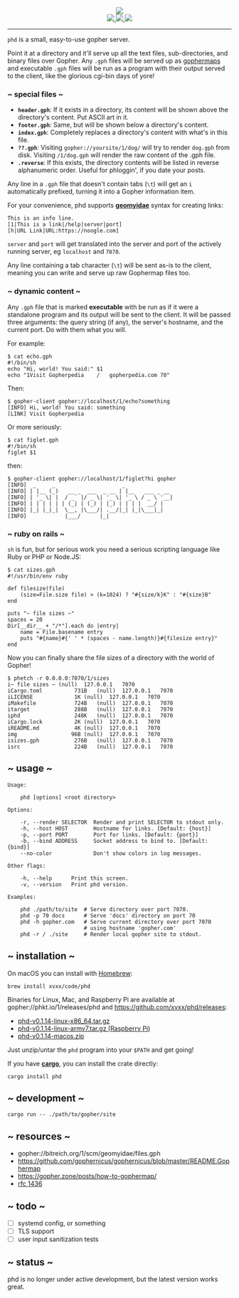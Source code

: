 <!--
      /       |
 ___ (___  ___|
|   )|   )|   )
|__/ |  / |__/
|
-->
<p align="center">
<img src="./img/logo.png"> <br>

<a href="https://github.com/xvxx/phd/releases">
<img src="https://img.shields.io/github/v/release/xvxx/phd?include_prereleases">
</a>
<a href="https://crates.io/crates/phd">
<img src="https://img.shields.io/crates/v/phd">
</a>
<a href="https://github.com/xvxx/phd/actions?query=workflow%3Abuild">
<img src="https://github.com/xvxx/phd/workflows/build/badge.svg">
</a>
</p>

---

`phd` is a small, easy-to-use gopher server.

Point it at a directory and it'll serve up all the text files,
sub-directories, and binary files over Gopher. Any `.gph` files will
be served up as [gophermaps][map] and executable `.gph` files will be
run as a program with their output served to the client, like the
glorious cgi-bin days of yore!

### ~ special files ~

- **`header.gph`**: If it exists in a directory, its content will be
  shown above the directory's content. Put ASCII art in it.
- **`footer.gph`**: Same, but will be shown below a directory's content.
- **`index.gph`**: Completely replaces a directory's content with what's
  in this file.
- **`??.gph`**: Visiting `gopher://yoursite/1/dog/` will try to render
  `dog.gph` from disk. Visiting `/1/dog.gph` will render the raw
  content of the .gph file.
- **`.reverse`**: If this exists, the directory contents will be listed
  in reverse alphanumeric order. Useful for phloggin', if you date
  your posts.

Any line in a `.gph` file that doesn't contain tabs (`\t`) will get an
`i` automatically prefixed, turning it into a Gopher information item.

For your convenience, phd supports **[geomyidae][gmi]** syntax for
creating links:

    This is an info line.
    [1|This is a link|/help|server|port]
    [h|URL Link|URL:https://noogle.com]

`server` and `port` will get translated into the server and port of
the actively running server, eg `localhost` and `7070`.

Any line containing a tab character (`\t`) will be sent as-is to the
client, meaning you can write and serve up raw Gophermap files too.

### ~ dynamic content ~

Any `.gph` file that is marked **executable** with be run as if it
were a standalone program and its output will be sent to the client.
It will be passed three arguments: the query string (if any), the
server's hostname, and the current port. Do with them what you will.

For example:

    $ cat echo.gph
    #!/bin/sh
    echo "Hi, world! You said:" $1
    echo "1Visit Gopherpedia	/	gopherpedia.com	70"

Then:

    $ gopher-client gopher://localhost/1/echo?something
    [INFO] Hi, world! You said: something
    [LINK] Visit Gopherpedia

Or more seriously:

    $ cat figlet.gph
    #!/bin/sh
    figlet $1

then:

    $ gopher-client gopher://localhost/1/figlet?hi gopher
    [INFO]  _     _                     _
    [INFO] | |__ (_)   __ _  ___  _ __ | |__   ___ _ __
    [INFO] | '_ \| |  / _` |/ _ \| '_ \| '_ \ / _ \ '__|
    [INFO] | | | | | | (_| | (_) | |_) | | | |  __/ |
    [INFO] |_| |_|_|  \__, |\___/| .__/|_| |_|\___|_|
    [INFO]            |___/      |_|

### ~ ruby on rails ~

`sh` is fun, but for serious work you need a serious scripting
language like Ruby or PHP or Node.JS:

    $ cat sizes.gph
    #!/usr/bin/env ruby

    def filesize(file)
        (size=File.size file) > (k=1024) ? "#{size/k}K" : "#{size}B"
    end

    puts "~ file sizes ~"
    spaces = 20
    Dir[__dir__ + "/*"].each do |entry|
        name = File.basename entry
        puts "#{name}#{' ' * (spaces - name.length)}#{filesize entry}"
    end

Now you can finally share the file sizes of a directory with the world
of Gopher!

    $ phetch -r 0.0.0.0:7070/1/sizes
    i~ file sizes ~	(null)	127.0.0.1	7070
    iCargo.toml          731B	(null)	127.0.0.1	7070
    iLICENSE             1K	(null)	127.0.0.1	7070
    iMakefile            724B	(null)	127.0.0.1	7070
    itarget              288B	(null)	127.0.0.1	7070
    iphd                 248K	(null)	127.0.0.1	7070
    iCargo.lock          2K	(null)	127.0.0.1	7070
    iREADME.md           4K	(null)	127.0.0.1	7070
    img                 96B	(null)	127.0.0.1	7070
    isizes.gph           276B	(null)	127.0.0.1	7070
    isrc                 224B	(null)	127.0.0.1	7070

## ~ usage ~

    Usage:

        phd [options] <root directory>

    Options:

        -r, --render SELECTOR  Render and print SELECTOR to stdout only.
        -h, --host HOST        Hostname for links. [Default: {host}]
        -p, --port PORT        Port for links. [Default: {port}]
        -b, --bind ADDRESS     Socket address to bind to. [Default: {bind}]
        --no-color             Don't show colors in log messages.

    Other flags:

        -h, --help      Print this screen.
        -v, --version   Print phd version.

    Examples:

        phd ./path/to/site  # Serve directory over port 7070.
        phd -p 70 docs      # Serve 'docs' directory on port 70
        phd -h gopher.com   # Serve current directory over port 7070
                            # using hostname 'gopher.com'
        phd -r / ./site     # Render local gopher site to stdout.

## ~ installation ~

On macOS you can install with [Homebrew](https://brew.sh/):

    brew install xvxx/code/phd

Binaries for Linux, Mac, and Raspberry Pi are available at
gopher://phkt.io/1/releases/phd and https://github.com/xvxx/phd/releases:

- [phd-v0.1.14-linux-x86_64.tar.gz][0]
- [phd-v0.1.14-linux-armv7.tar.gz (Raspberry Pi)][1]
- [phd-v0.1.14-macos.zip][2]

Just unzip/untar the `phd` program into your `$PATH` and get going!

If you have **[cargo][rustup]**, you can install the crate directly:

    cargo install phd

## ~ development ~

    cargo run -- ./path/to/gopher/site

## ~ resources ~

- gopher://bitreich.org/1/scm/geomyidae/files.gph
- https://github.com/gophernicus/gophernicus/blob/master/README.Gophermap
- https://gopher.zone/posts/how-to-gophermap/
- [rfc 1436](https://tools.ietf.org/html/rfc1436)

## ~ todo ~

- [ ] systemd config, or something
- [ ] TLS support
- [ ] user input sanitization tests

## ~ status ~

phd is no longer under active development, but the latest version works great.

[0]: https://github.com/xvxx/phd/releases/download/v0.1.14/phd-v0.1.14-linux-x86_64.tar.gz
[1]: https://github.com/xvxx/phd/releases/download/v0.1.14/phd-v0.1.14-linux-armv7.tar.gz
[2]: https://github.com/xvxx/phd/releases/download/v0.1.14/phd-v0.1.14-macos.zip
[map]: https://en.wikipedia.org/wiki/Gopher_(protocol)#Source_code_of_a_menu
[gmi]: http://r-36.net/scm/geomyidae/
[rustup]: https://rustup.rs
